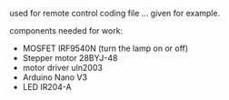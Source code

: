 used for remote control coding
file ... given for example.

components needed for work:
- MOSFET IRF9540N (turn the lamp on or off)
- Stepper motor 28BYJ-48 
- motor driver uln2003
- Arduino Nano V3
- LED IR204-A

